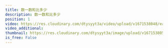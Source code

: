 ```yaml
---
title: 数一数和比多少
description: 数一数和比多少
position: 1
video: https://res.cloudinary.com/dtysyyt3a/video/upload/v1671538048/easymath/1年级上/01单元准备课/zjdxvkddss5efmxklmni.mp4
video_additional: 
thumbnail: https://res.cloudinary.com/dtysyyt3a/image/upload/v1671538050/easymath/1年级上/01单元准备课/kkeqnkeiyss9stc3rrer.png
is_free: False
---
```

